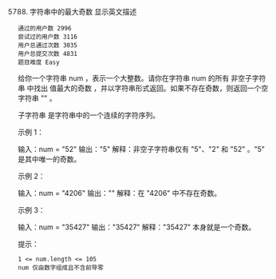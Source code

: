 5788. 字符串中的最大奇数
      显示英文描述

    通过的用户数 2996
    尝试过的用户数 3116
    用户总通过次数 3035
    用户总提交次数 4831
    题目难度 Easy

给你一个字符串 num ，表示一个大整数。请你在字符串 num 的所有 非空子字符串 中找出 值最大的奇数 ，并以字符串形式返回。如果不存在奇数，则返回一个空字符串 "" 。

子字符串 是字符串中的一个连续的字符序列。



示例 1：

输入：num = "52"
输出："5"
解释：非空子字符串仅有 "5"、"2" 和 "52" 。"5" 是其中唯一的奇数。

示例 2：

输入：num = "4206"
输出：""
解释：在 "4206" 中不存在奇数。

示例 3：

输入：num = "35427"
输出："35427"
解释："35427" 本身就是一个奇数。



提示：

    1 <= num.length <= 105
    num 仅由数字组成且不含前导零

